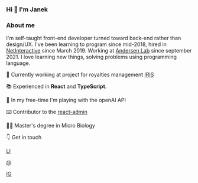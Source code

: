 ### Hi 👋 I'm Janek

### About me
I'm self-taught front-end developer turned toward back-end rather than design/UX. I've been learning to program since mid-2018, hired in [NetInteractive](https://netinteractive.pl) since March 2019. Working at [Andersen Lab](https://andersenlab.com) since september 2021. I love learning new things, solving problems using programming language. 

🔭 Currently working at project for royalties management [IRIS](https://www.synchtank.com/solutions/music-royalty-accounting-software/)

📚 Experienced in **React** and **TypeScript**.
 
📖 In my free-time I'm playing with the openAI API

⌨️ Contributor to the [react-admin](https://marmelab.com/react-admin/)

👨‍🎓 Master's degree in Micro Biology

👇 Get in touch 
  
[LI](https://www.linkedin.com/in/jan-biardzki/)&nbsp;&nbsp;

[@](mailto:yano.biardzki@gmail.com)

[IG](https://www.instagram.com/yanchesky/)&nbsp;&nbsp;







<!--
**yanchesky/yanchesky** is a ✨ _special_ ✨ repository because its `README.md` (this file) appears on your GitHub profile.

Here are some ideas to get you started:

- 🔭 I’m currently working on ...
- 🌱 I’m currently learning ...
- 👯 I’m looking to collaborate on ...
- 🤔 I’m looking for help with ...
- 💬 Ask me about ...
- 📫 How to reach me: ...
- 😄 Pronouns: ...
- ⚡ Fun fact: ...
-->
